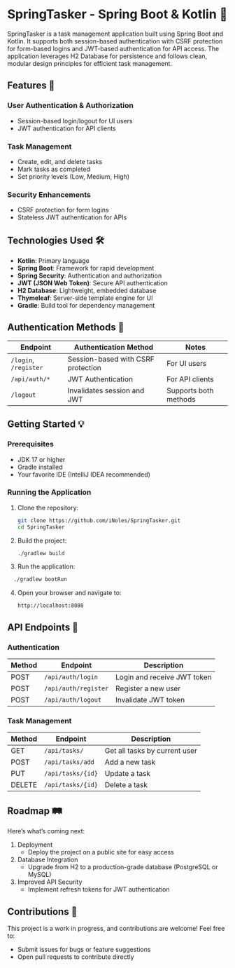 # SpringTasker - Spring Boot & Kotlin 🚀

SpringTasker is a task management application built using Spring Boot and Kotlin. It supports both session-based authentication with CSRF protection for form-based logins and JWT-based authentication for API access. The application leverages H2 Database for persistence and follows clean, modular design principles for efficient task management.

## Features 🌟

### User Authentication & Authorization
- Session-based login/logout for UI users
- JWT authentication for API clients

### Task Management
- Create, edit, and delete tasks
- Mark tasks as completed
- Set priority levels (Low, Medium, High)

### Security Enhancements
- CSRF protection for form logins
- Stateless JWT authentication for APIs

## Technologies Used 🛠️

- **Kotlin**: Primary language
- **Spring Boot**: Framework for rapid development
- **Spring Security**: Authentication and authorization
- **JWT (JSON Web Token)**: Secure API authentication
- **H2 Database**: Lightweight, embedded database
- **Thymeleaf**: Server-side template engine for UI
- **Gradle**: Build tool for dependency management

## Authentication Methods 🔐

| Endpoint                | Authentication Method         | Notes                                   |
|-------------------------|-------------------------------|-----------------------------------------|
| `/login`, `/register`    | Session-based with CSRF protection | For UI users                           |
| `/api/auth/*`            | JWT Authentication            | For API clients                        |
| `/logout`                | Invalidates session and JWT   | Supports both methods                  |

## Getting Started 💡

### Prerequisites

- JDK 17 or higher
- Gradle installed
- Your favorite IDE (IntelliJ IDEA recommended)

### Running the Application

1. Clone the repository:
   ```bash
   git clone https://github.com/iNoles/SpringTasker.git
   cd SpringTasker
   ```
2. Build the project:
   ```bash
   ./gradlew build
   ```
3. Run the application:

```bash
  ./gradlew bootRun
```

4. Open your browser and navigate to:
   ```arduino
   http://localhost:8080
   ```
## API Endpoints 📡

### Authentication

| Method | Endpoint              | Description               |
|--------|-----------------------|---------------------------|
| POST   | `/api/auth/login`      | Login and receive JWT token |
| POST   | `/api/auth/register`   | Register a new user        |
| POST   | `/api/auth/logout`     | Invalidate JWT token       |

### Task Management

| Method   | Endpoint                   | Description             |
|----------|----------------------------|-------------------------|
| GET      | `/api/tasks/`             | Get all tasks by current user |
| POST     | `/api/tasks/add`          | Add a new task          |
| PUT      | `/api/tasks/{id}`         | Update a task           |
| DELETE   | `/api/tasks/{id}`         | Delete a task           |

## Roadmap 🛤️

Here’s what’s coming next:

1. Deployment
   - Deploy the project on a public site for easy access
2. Database Integration
   - Upgrade from H2 to a production-grade database (PostgreSQL or MySQL)
4. Improved API Security
   - Implement refresh tokens for JWT authentication

## Contributions 🤝

This project is a work in progress, and contributions are welcome! Feel free to:

- Submit issues for bugs or feature suggestions
- Open pull requests to contribute directly
